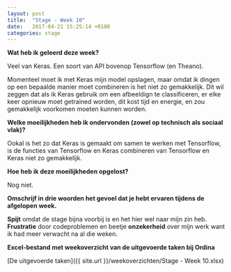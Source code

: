 ```yaml
---
layout: post
title:  "Stage - Week 10"
date:   2017-04-21 15:25:14 +0100
categories: stage
---
```



**Wat heb ik geleerd deze week?**

Veel van Keras. Een soort van API bovenop Tensorflow (en Theano).

Momenteel moet ik met Keras mijn model opslagen, maar omdat ik dingen op een bepaalde manier moet combineren is het niet zo gemakkelijk. Dit wil zeggen dat als ik Keras gebruik om een afbeeldign te classificeren, er elke keer opnieuw moet getrained worden, dit kost tijd en energie, en zou gemakkelijk voorkomen moeten kunnen worden.

**Welke moeilijkheden heb ik ondervonden (zowel op technisch als sociaal vlak)?**

Ookal is het zo dat Keras is gemaakt om samen te werken met Tensorflow, is de functies van Tensorflow en Keras combineren van Tensorflow en Keras niet zo gemakkelijk.

**Hoe heb ik deze moeilijkheden opgelost?**

Nog niet.

**Omschrijf in drie woorden het gevoel dat je hebt ervaren tijdens de afgelopen week.**

**Spijt** omdat de stage bijna voorbij is en het hier wel naar mijn zin heb. **Frustratie** door codeproblemen en beetje **onzekerheid** over mijn werk want ik had meer verwacht na al die weken. 

**Excel-bestand met weekoverzicht van de uitgevoerde taken bij Ordina**

[De uitgevoerde taken]({{ site.url }}/weekoverzichten/Stage - Week 10.xlsx)
